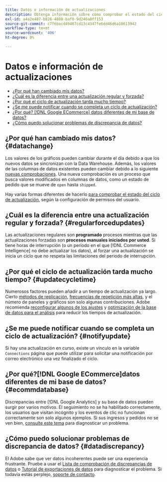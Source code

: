 ```yaml
---
title: Datos e información de actualizaciones
description: Obtenga información sobre cómo comprobar el estado del ciclo de actualización.
exl-id: a4a2e487-b826-4888-baf0-9d246a8ff153
source-git-commit: c7f6bacd49487cd13c4347fe6dd46d6a10613942
workflow-type: tm+mt
source-wordcount: '406'
ht-degree: 0%

---
```


# Datos e información de actualizaciones

* [¿Por qué han cambiado mis datos?](#datachange)
* [¿Cuál es la diferencia entre una actualización regular y forzada?](#regularforcedupdates)
* [¿Por qué el ciclo de actualización tarda mucho tiempo?](#updatecycletime)
* [¿Se me puede notificar cuando se completa un ciclo de actualización?](#notifyupdate)
* [¿Por qué? [!DNL Google ECommerce] datos diferentes de mi base de datos?](#ecommdatabase)
* [¿Cómo puedo solucionar problemas de discrepancia de datos?](#datadiscrepancy)

## ¿Por qué han cambiado mis datos? {#datachange}

Los valores de los gráficos pueden cambiar durante el día debido a que los nuevos datos se sincronizan con la Data Warehouse. Además, los valores de las columnas de datos existentes pueden cambiar debido a lo siguiente [nuevas comprobaciones](../data-warehouse-mgr/cfg-data-rechecks.md). Una nueva comprobación es un proceso que busca valores modificados en columnas de datos, como un estado de pedido que se mueve de `open` hasta `shipped`.

Hay varias formas diferentes de hacerlo [para comprobar el estado del ciclo de actualización](../../best-practices/check-update-cycle.md), según la configuración de permisos del usuario.

## ¿Cuál es la diferencia entre una actualización regular y forzada? {#regularforcedupdates}

Las actualizaciones regulares son **programado** procesos mientras que las actualizaciones forzadas son **procesos manuales iniciados por usted**. Si tiene horas de interrupción (o un periodo en el que [!DNL Commerce Intelligence] no debe actualizar los datos), al forzar una actualización se inicia un ciclo que no respeta las limitaciones del periodo de interrupción.

## ¿Por qué el ciclo de actualización tarda mucho tiempo? {#updatecycletime}

Numerosos factores pueden añadir a un tiempo de actualización ya largo. Cierto [métodos de replicación](../data-warehouse-mgr/cfg-replication-methods.md), [frecuencias de repetición más altas](../data-warehouse-mgr/cfg-data-rechecks.md), y el número de paneles y gráficos son solo algunas contribuciones. Adobe recomienda [reconfigurar algunos de los ajustes](../../best-practices/reduce-update-cycle-time.md) y [optimización de la base de datos para el análisis](../../best-practices/opt-db-analysis.md) para reducir los tiempos de actualización.

## ¿Se me puede notificar cuando se completa un ciclo de actualización? {#notifyupdate}

Si hay una actualización en curso, existe un vínculo en la variable `Connections` página que puede utilizar para solicitar una notificación por correo electrónico una vez finalizado el ciclo.

## ¿Por qué?[!DNL Google ECommerce]datos diferentes de mi base de datos? {#ecommdatabase}

Discrepancias entre [!DNL Google Analytics] y su base de datos pueden surgir por varios motivos. El seguimiento no se ha habilitado correctamente, los usuarios que visitan incógnito y los eventos de clic no funcionan correctamente son solo algunos ejemplos. Si sus ingresos y pedidos no se ven bien, [consulte este tema](https://experienceleague.adobe.com/docs/commerce-knowledge-base/kb/troubleshooting/miscellaneous/diagnosing-google-ecommerce-revenue-discrepancies.html) para diagnosticar un problema.

## ¿Cómo puedo solucionar problemas de discrepancia de datos? {#datadiscrepancy}

El Adobe sabe que ver datos incoherentes puede ser una experiencia frustrante. Pruebe a usar el [Lista de comprobación de discrepancias de datos](https://experienceleague.adobe.com/docs/commerce-knowledge-base/kb/troubleshooting/miscellaneous/diagnosing-a-data-discrepancy.html) o [Tutorial de exportaciones de datos](https://experienceleague.adobe.com/docs/commerce-knowledge-base/kb/troubleshooting/miscellaneous/using-data-exports-to-pinpoint-discrepancies.html) para diagnosticar el problema. Si todavía estás perplejo, [soporte de contacto](https://experienceleague.adobe.com/docs/commerce-knowledge-base/kb/troubleshooting/miscellaneous/mbi-service-policies.html).
